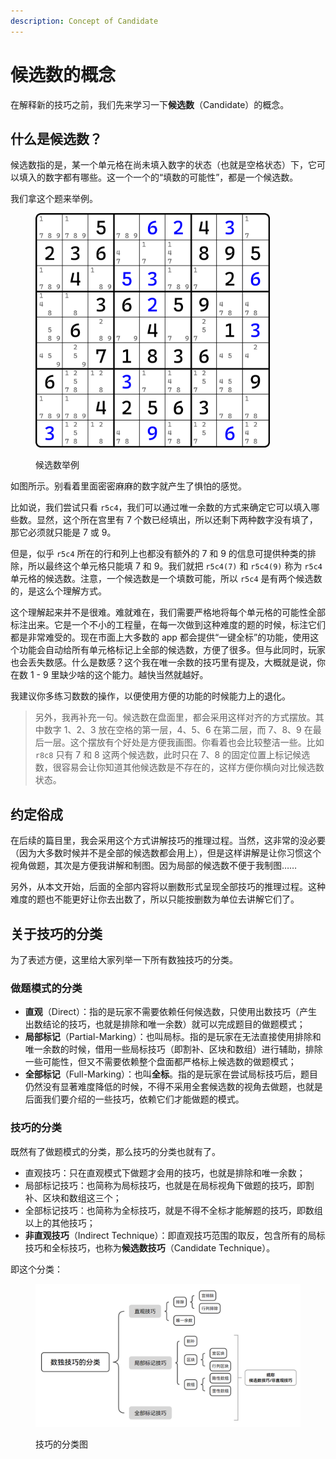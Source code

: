 ```yaml
---
description: Concept of Candidate
---
```


# 候选数的概念

在解释新的技巧之前，我们先来学习一下**候选数**（Candidate）的概念。

## 什么是候选数？ <a href="#what-is-candidate" id="what-is-candidate"></a>

候选数指的是，某一个单元格在尚未填入数字的状态（也就是空格状态）下，它可以填入的数字都有哪些。这一个一个的“填数的可能性”，都是一个候选数。

我们拿这个题来举例。

<figure><img src="../.gitbook/assets/image (5) (1) (1) (1) (1) (1) (1) (1) (1).png" alt="" width="375"><figcaption><p>候选数举例</p></figcaption></figure>

如图所示。别看着里面密密麻麻的数字就产生了惧怕的感觉。

比如说，我们尝试只看 `r5c4`，我们可以通过唯一余数的方式来确定它可以填入哪些数。显然，这个所在宫里有 7 个数已经填出，所以还剩下两种数字没有填了，那它必须就只能是 7 或 9。

但是，似乎 `r5c4` 所在的行和列上也都没有额外的 7 和 9 的信息可提供种类的排除，所以最终这个单元格只能填 7 和 9。我们就把 `r5c4(7)` 和 `r5c4(9)` 称为 `r5c4` 单元格的候选数。注意，一个候选数是一个填数可能，所以 `r5c4` 是有两个候选数的，是这么个理解方式。

这个理解起来并不是很难。难就难在，我们需要严格地将每个单元格的可能性全部标注出来。它是一个不小的工程量，在每一次做到这种难度的题的时候，标注它们都是非常难受的。现在市面上大多数的 app 都会提供“一键全标”的功能，使用这个功能会自动给所有单元格标记上全部的候选数，方便了很多。但与此同时，玩家也会丢失数感。什么是数感？这个我在唯一余数的技巧里有提及，大概就是说，你在数 1 - 9 里缺少啥的这个能力。越快当然就越好。

我建议你多练习数数的操作，以便使用方便的功能的时候能力上的退化。

> 另外，我再补充一句。候选数在盘面里，都会采用这样对齐的方式摆放。其中数字 1、2、3 放在空格的第一层，4、5、6 在第二层，而 7、8、9 在最后一层。这个摆放有个好处是方便我画图。你看着也会比较整洁一些。比如 `r8c8` 只有 7 和 8 这两个候选数，此时只在 7、8 的固定位置上标记候选数，很容易会让你知道其他候选数是不存在的，这样方便你横向对比候选数状态。

## 约定俗成 <a href="#convention-of-candidate" id="convention-of-candidate"></a>

在后续的篇目里，我会采用这个方式讲解技巧的推理过程。当然，这非常的没必要（因为大多数时候并不是全部的候选数都会用上），但是这样讲解是让你习惯这个视角做题，其次是方便我讲解和制图。因为局部的候选数不便于我制图……

另外，从本文开始，后面的全部内容将以删数形式呈现全部技巧的推理过程。这种难度的题也不能更好让你去出数了，所以只能按删数为单位去讲解它们了。

## 关于技巧的分类 <a href="#category-of-techniques" id="category-of-techniques"></a>

为了表述方便，这里给大家列举一下所有数独技巧的分类。

### 做题模式的分类 <a href="#category-of-candidate-visibility" id="category-of-candidate-visibility"></a>

* **直观**（Direct）：指的是玩家不需要依赖任何候选数，只使用出数技巧（产生出数结论的技巧，也就是排除和唯一余数）就可以完成题目的做题模式；
* **局部标记**（Partial-Marking）：也叫局标。指的是玩家在无法直接使用排除和唯一余数的时候，借用一些局标技巧（即割补、区块和数组）进行辅助，排除一些可能性，但又不需要依赖整个盘面都严格标上候选数的做题模式；
* **全部标记**（Full-Marking）：也叫**全标**。指的是玩家在尝试局标技巧后，题目仍然没有显著难度降低的时候，不得不采用全套候选数的视角去做题，也就是后面我们要介绍的一些技巧，依赖它们才能做题的模式。

### 技巧的分类

既然有了做题模式的分类，那么技巧的分类也就有了。

* 直观技巧：只在直观模式下做题才会用的技巧，也就是排除和唯一余数；
* 局部标记技巧：也简称为局标技巧，也就是在局标视角下做题的技巧，即割补、区块和数组这三个；
* 全部标记技巧：也简称为全标技巧，就是不得不全标才能解题的技巧，即数组以上的其他技巧；
* **非直观技巧**（Indirect Technique）：即直观技巧范围的取反，包含所有的局标技巧和全标技巧，也称为**候选数技巧**（Candidate Technique）。

即这个分类：

<figure><img src="../.gitbook/assets/image (23).png" alt=""><figcaption><p>技巧的分类图</p></figcaption></figure>
